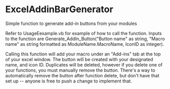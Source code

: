 # ExcelAddinBarGenerator
Simple function to generate add-in buttons from your modules

Refer to UsageEexample.vb for example of how to call the function. Inputs to the function are Generate_AddIn_Button("Button name" as string, "Macro name" as string formatted as ModuleName.MacroName, IconID as integer).

Calling this function will add your macro under an "Add-ins" tab at the top of your excel window. The button will be created with your designated name, and icon ID. Duplicates will be deleted, however if you delete one of your functions, you must manually remove the button. There's a way to automatically remove the button after function delete, but don't have that set up -- anyone is  free to push a change to implement that.
